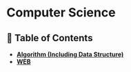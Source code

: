# Computer Science

## :memo: Table of Contents
- [**Algorithm (Including Data Structure)**](https://github.com/lsw6684/ComputerScience/tree/master/ALGORITHM%20(Including%20Data%20Structure))
- [**WEB**](https://github.com/lsw6684/ComputerScience/tree/master/WEB)